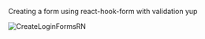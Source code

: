 Creating a form using react-hook-form with validation yup

![CreateLoginFormsRN](https://user-images.githubusercontent.com/62887315/154900795-776c6472-fd77-4ec3-af2d-6038ba6db3e9.gif)
